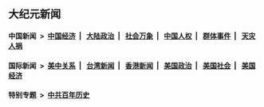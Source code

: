 ## 大纪元新闻

#### 中国新闻 &nbsp;>&nbsp; [中国经济](indexes/ncid283/README.md?07092045) &nbsp;| &nbsp; [大陆政治](indexes/ncid277/README.md?07092045) &nbsp;| &nbsp; [社会万象](indexes/ncid282/README.md?07092045) &nbsp;| &nbsp; [中国人权](indexes/ncid278/README.md?07092045) &nbsp;| &nbsp; [群体事件](indexes/ncid279/README.md?07092045) &nbsp;| &nbsp; [天灾人祸](indexes/ncid280/README.md?07092045)

#### 国际新闻 &nbsp;>&nbsp; [美中关系](indexes/nf1412576/README.md?07092045) &nbsp;| &nbsp; [台湾新闻](indexes/ncid1349361/README.md?07092045) &nbsp;| &nbsp; [香港新闻](indexes/ncid1349362/README.md?07092045) &nbsp;| &nbsp; [美国政治](indexes/ncid1078159/README.md?07092045) &nbsp;| &nbsp; [美国社会](indexes/ncid1078160/README.md?07092045) &nbsp;| &nbsp; [美国经济](indexes/ncid1078158/README.md?07092045)

#### 特别专题 &nbsp;>&nbsp; [中共百年历史](https://github.com/epoch-news/epoch-special/blob/master/README.md?07092045)  
